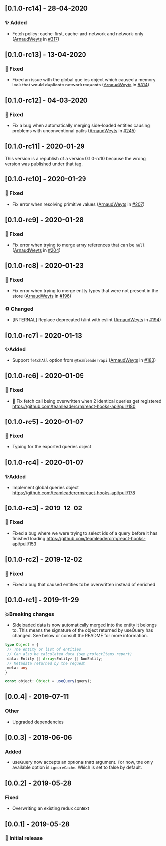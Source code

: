 ## [0.1.0-rc14] - 28-04-2020

### ✨ Added

- Fetch policy: cache-first, cache-and-network and network-only ([ArnaudWeyts](https://github.com/ArnaudWeyts) in [#317](https://github.com/teamleadercrm/react-hooks-api/pull/317))

## [0.1.0-rc13] - 13-04-2020

### 🐛 Fixed

- Fixed an issue with the global queries object which caused a memory leak that would duplicate network requests ([ArnaudWeyts](https://github.com/ArnaudWeyts) in [#314](https://github.com/teamleadercrm/react-hooks-api/pull/314))

## [0.1.0-rc12] - 04-03-2020

### 🐛 Fixed

- Fix a bug when automatically merging side-loaded entities causing problems with unconventional paths ([ArnaudWeyts](https://github.com/ArnaudWeyts) in [#245](https://github.com/teamleadercrm/react-hooks-api/pull/245))

## [0.1.0-rc11] - 2020-01-29

This version is a republish of a version 0.1.0-rc10 because the wrong version was published under that tag.

## [0.1.0-rc10] - 2020-01-29

### 🐛 Fixed

- Fix error when resolving primitive values ([ArnaudWeyts](https://github.com/ArnaudWeyts) in [#207](https://github.com/teamleadercrm/react-hooks-api/pull/207))

## [0.1.0-rc9] - 2020-01-28

### 🐛 Fixed

- Fix error when trying to merge array references that can be `null` ([ArnaudWeyts](https://github.com/ArnaudWeyts) in [#204](https://github.com/teamleadercrm/react-hooks-api/pull/204))

## [0.1.0-rc8] - 2020-01-23

### 🐛 Fixed

- Fix error when trying to merge entity types that were not present in the store ([ArnaudWeyts](https://github.com/ArnaudWeyts) in [#196](https://github.com/teamleadercrm/react-hooks-api/pull/196))

### ♻️ Changed

- [INTERNAL] Replace deprecated tslint with eslint ([ArnaudWeyts](https://github.com/ArnaudWeyts) in [#194](https://github.com/teamleadercrm/react-hooks-api/pull/194))

## [0.1.0-rc7] - 2020-01-13

### ✨Added

- Support `fetchAll` option from `@teamleader/api` ([ArnaudWeyts](https://github.com/ArnaudWeyts) in [#183](https://github.com/teamleadercrm/react-hooks-api/pull/183))

## [0.1.0-rc6] - 2020-01-09

### 🐛 Fixed

- 🐛 Fix fetch call being overwritten when 2 identical queries get registered https://github.com/teamleadercrm/react-hooks-api/pull/180

## [0.1.0-rc5] - 2020-01-07

### 🐛 Fixed

- Typing for the exported queries object

## [0.1.0-rc4] - 2020-01-07

### ✨Added

- Implement global queries object https://github.com/teamleadercrm/react-hooks-api/pull/178

## [0.1.0-rc3] - 2019-12-02

### 🐛 Fixed

- Fixed a bug where we were trying to select ids of a query before it has finished loading https://github.com/teamleadercrm/react-hooks-api/pull/153

## [0.1.0-rc2] - 2019-12-02

### 🐛 Fixed

- Fixed a bug that caused entities to be overwritten instead of enriched

## [0.1.0-rc1] - 2019-11-29

### 💥Breaking changes

- Sideloaded data is now automatically merged into the entity it belongs to. This means the signature of the object returned by useQuery has changed. See below or consult the README for more information.

```ts
type Object = {
 // The entity or list of entities
 // Can also be calculated data (see projectItems.report)
 data: Entity || Array<Entity> || NonEntity;
 // Metadata returned by the request
 meta: any
}

const object: Object = useQuery(query);
```

## [0.0.4] - 2019-07-11

### Other

- Upgraded dependencies

## [0.0.3] - 2019-06-06

### Added

- useQuery now accepts an optional third argument. For now, the only available option is `ignoreCache`. Which is set to false by default.

## [0.0.2] - 2019-05-28

### Fixed

- Overwriting an existing redux context

## [0.0.1] - 2019-05-28

### 🎉 Initial release
